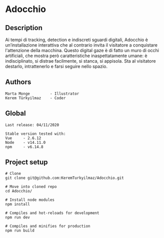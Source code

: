 # Adocchio

## Description
Ai tempi di tracking, detection e indiscreti sguardi digitali, Adocchio è un’installazione interattiva che al contrario invita il visitatore a conquistare l'attenzione della macchina. Questo digital gaze è di fatto un muro di occhi artificiali, che mostra però caratteristiche inaspettatamente umane: è indisciplinato, si distrae facilmente, si stanca, si appisola. Sta al visitatore destarlo, intrattenerlo e farsi seguire nello spazio. 

## Authors
```
Marta Monge         - Illustrator
Kerem Türkyilmaz    - Coder 
```

## Global
```
Last release: 04/11/2020

Stable version tested with: 
Vue     - 2.6.12
Node    - v14.11.0
npm     - v6.14.8     
```

## Project setup

```
# Clone
git clone git@github.com:KeremTurkyilmaz/Adocchio.git

# Move into cloned repo
cd Adocchio/

# Install node modules
npm install

# Compiles and hot-reloads for development
npm run dev

# Compiles and minifies for production
npm run build
```
